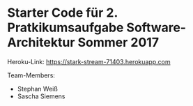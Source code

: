 # Starter Code für 2. Pratkikumsaufgabe Software-Architektur Sommer 2017
 
 Heroku-Link:
 https://stark-stream-71403.herokuapp.com
 
 Team-Members:
 - Stephan Weiß
 - Sascha Siemens